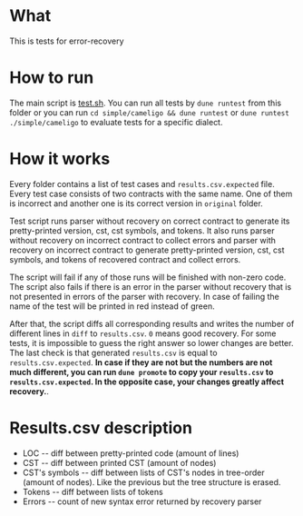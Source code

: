 # What

This is tests for error-recovery

# How to run

The main script is [test.sh](test.sh). 
You can run all tests by `dune runtest` from this folder or you can run `cd simple/cameligo && dune runtest` or `dune runtest ./simple/cameligo` to evaluate tests for a specific dialect.

# How it works

Every folder contains a list of test cases and `results.csv.expected` file.
Every test case consists of two contracts with the same name. 
One of them is incorrect and another one is its correct version in `original` folder.

Test script runs parser without recovery on correct contract to generate its pretty-printed version, cst, cst symbols, and tokens.
It also runs parser without recovery on incorrect contract to collect errors and parser with recovery on incorrect contract to generate pretty-printed version, cst, cst symbols, and tokens of recovered contract and collect errors.

The script will fail if any of those runs will be finished with non-zero code.
The script also fails if there is an error in the parser without recovery that is not presented in errors of the parser with recovery.
In case of failing the name of the test will be printed in red instead of green.

After that, the script diffs all corresponding results and writes the number of different lines in `diff` to `results.csv`. `0` means good recovery. For some tests, it is impossible to guess the right answer so lower changes are better.
The last check is that generated `results.csv` is equal to `results.csv.expected`.
**In case if they are not but the numbers are not much different, you can run `dune promote` to copy your `results.csv` to `results.csv.expected`. In the opposite case, your changes greatly affect recovery.**.

# Results.csv description

- LOC -- diff between pretty-printed code (amount of lines)
- CST -- diff between printed CST (amount of nodes)
- CST's symbols -- diff between lists of CST's nodes in tree-order (amount of
nodes). Like the previous but the tree structure is erased.
- Tokens -- diff between lists of tokens
- Errors -- count of new syntax error returned by recovery parser